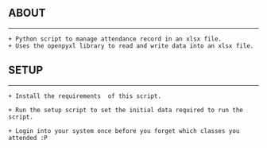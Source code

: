 ## ABOUT
-------------------------------------------------------------
    + Python script to manage attendance record in an xlsx file. 
    + Uses the openpyxl library to read and write data into an xlsx file.

## SETUP
-------------------------------------------------------------
    + Install the requirements  of this script.

    + Run the setup script to set the initial data required to run the script.

    + Login into your system once before you forget which classes you attended :P


